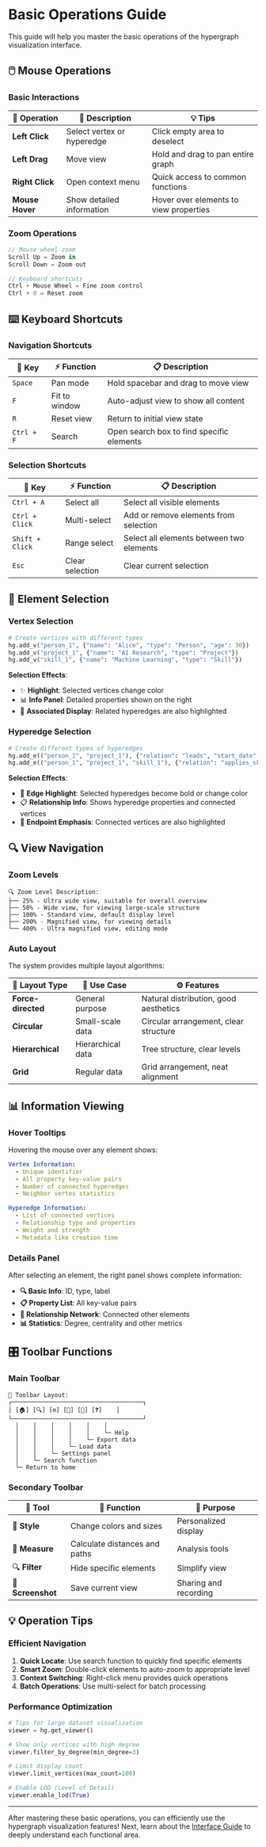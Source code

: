 # Basic Operations Guide

This guide will help you master the basic operations of the hypergraph visualization interface.

## 🖱️ Mouse Operations

### Basic Interactions

| 🎯 **Operation** | 📝 **Description** | 💡 **Tips** |
|------------|-----------|----------|
| **Left Click** | Select vertex or hyperedge | Click empty area to deselect |
| **Left Drag** | Move view | Hold and drag to pan entire graph |
| **Right Click** | Open context menu | Quick access to common functions |
| **Mouse Hover** | Show detailed information | Hover over elements to view properties |

### Zoom Operations

```javascript
// Mouse wheel zoom
Scroll Up = Zoom in
Scroll Down = Zoom out

// Keyboard shortcuts
Ctrl + Mouse Wheel = Fine zoom control
Ctrl + 0 = Reset zoom
```

## ⌨️ Keyboard Shortcuts

### Navigation Shortcuts

| 🔑 **Key** | ⚡ **Function** | 📋 **Description** |
|-----------|-----------|----------|
| `Space` | Pan mode | Hold spacebar and drag to move view |
| `F` | Fit to window | Auto-adjust view to show all content |
| `R` | Reset view | Return to initial view state |
| `Ctrl + F` | Search | Open search box to find specific elements |

### Selection Shortcuts

| 🔑 **Key** | ⚡ **Function** | 📋 **Description** |
|-----------|-----------|----------|
| `Ctrl + A` | Select all | Select all visible elements |
| `Ctrl + Click` | Multi-select | Add or remove elements from selection |
| `Shift + Click` | Range select | Select all elements between two elements |
| `Esc` | Clear selection | Clear current selection |

## 🎯 Element Selection

### Vertex Selection

```python
# Create vertices with different types
hg.add_v("person_1", {"name": "Alice", "type": "Person", "age": 30})
hg.add_v("project_1", {"name": "AI Research", "type": "Project"})
hg.add_v("skill_1", {"name": "Machine Learning", "type": "Skill"})
```

**Selection Effects**:
- ✨ **Highlight**: Selected vertices change color
- 📊 **Info Panel**: Detailed properties shown on the right
- 🔗 **Associated Display**: Related hyperedges are also highlighted

### Hyperedge Selection

```python
# Create different types of hyperedges
hg.add_e(("person_1", "project_1"), {"relation": "leads", "start_date": "2024-01-01"})
hg.add_e(("person_1", "project_1", "skill_1"), {"relation": "applies_skill_in_project"})
```

**Selection Effects**:
- 🎨 **Edge Highlight**: Selected hyperedges become bold or change color
- 📋 **Relationship Info**: Shows hyperedge properties and connected vertices
- 🎯 **Endpoint Emphasis**: Connected vertices are also highlighted

## 🔍 View Navigation

### Zoom Levels

```text
🔍 Zoom Level Description:
├── 25% - Ultra wide view, suitable for overall overview
├── 50% - Wide view, for viewing large-scale structure
├── 100% - Standard view, default display level
├── 200% - Magnified view, for viewing details
└── 400% - Ultra magnified view, editing mode
```

### Auto Layout

The system provides multiple layout algorithms:

| 🎨 **Layout Type** | 📝 **Use Case** | ⚙️ **Features** |
|---------------|--------------|----------|
| **Force-directed** | General purpose | Natural distribution, good aesthetics |
| **Circular** | Small-scale data | Circular arrangement, clear structure |
| **Hierarchical** | Hierarchical data | Tree structure, clear levels |
| **Grid** | Regular data | Grid arrangement, neat alignment |

## 📊 Information Viewing

### Hover Tooltips

Hovering the mouse over any element shows:

```yaml
Vertex Information:
  - Unique identifier
  - All property key-value pairs
  - Number of connected hyperedges
  - Neighbor vertex statistics

Hyperedge Information:
  - List of connected vertices
  - Relationship type and properties
  - Weight and strength
  - Metadata like creation time
```

### Details Panel

After selecting an element, the right panel shows complete information:

- **🔍 Basic Info**: ID, type, label
- **📋 Property List**: All key-value pairs
- **🔗 Relationship Network**: Connected other elements
- **📊 Statistics**: Degree, centrality and other metrics

## 🎛️ Toolbar Functions

### Main Toolbar

```text
🧰 Toolbar Layout:
┌─────────────────────────────────────┐
│ [🏠] [🔍] [⚙️] [📁] [💾] [❓]    │
└─────────────────────────────────────┘
  │    │    │    │    │    │
  │    │    │    │    │    └─ Help
  │    │    │    │    └─ Export data
  │    │    │    └─ Load data
  │    │    └─ Settings panel
  │    └─ Search function
  └─ Return to home
```

### Secondary Toolbar

| 🔧 **Tool** | 📝 **Function** | 🎯 **Purpose** |
|-----------|-----------|----------|
| 🎨 **Style** | Change colors and sizes | Personalized display |
| 📏 **Measure** | Calculate distances and paths | Analysis tools |
| 🔍 **Filter** | Hide specific elements | Simplify view |
| 📸 **Screenshot** | Save current view | Sharing and recording |

## 💡 Operation Tips

### Efficient Navigation

1. **Quick Locate**: Use search function to quickly find specific elements
2. **Smart Zoom**: Double-click elements to auto-zoom to appropriate level
3. **Context Switching**: Right-click menu provides quick operations
4. **Batch Operations**: Use multi-select for batch processing

### Performance Optimization

```python
# Tips for large dataset visualization
viewer = hg.get_viewer()

# Show only vertices with high degree
viewer.filter_by_degree(min_degree=3)

# Limit display count
viewer.limit_vertices(max_count=100)

# Enable LOD (Level of Detail)
viewer.enable_lod(True)
```

---

After mastering these basic operations, you can efficiently use the hypergraph visualization features! Next, learn about the [Interface Guide](interface-guide.md) to deeply understand each functional area.

